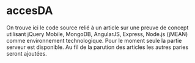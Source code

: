accesDA
=======

On trouve ici le code source relié à un article sur une preuve de concept utilisant jQuery Mobile, MongoDB, AngularJS, 
Express, Node.js (jMEAN) comme environnement technologique.
Pour le moment seule la partie serveur est disponible. Au fil de la parution des articles les autres paries seront
ajoutées.
